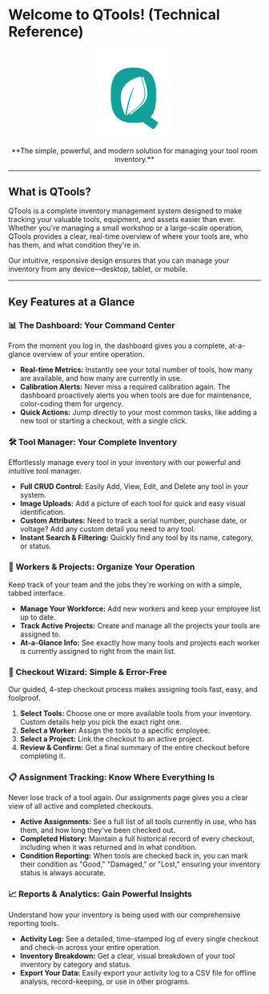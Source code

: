 # Welcome to QTools! (Technical Reference)

<p align="center">
  <img src="public/logo.png" alt="QTools Logo" width="150"/>
</p>

<p align="center">
  **The simple, powerful, and modern solution for managing your tool room inventory.**
</p>

---

## What is QTools?

QTools is a complete inventory management system designed to make tracking your valuable tools, equipment, and assets easier than ever. Whether you're managing a small workshop or a large-scale operation, QTools provides a clear, real-time overview of where your tools are, who has them, and what condition they're in.

Our intuitive, responsive design ensures that you can manage your inventory from any device—desktop, tablet, or mobile.

---

## Key Features at a Glance

### 📊 The Dashboard: Your Command Center

From the moment you log in, the dashboard gives you a complete, at-a-glance overview of your entire operation.

- **Real-time Metrics:** Instantly see your total number of tools, how many are available, and how many are currently in use.
- **Calibration Alerts:** Never miss a required calibration again. The dashboard proactively alerts you when tools are due for maintenance, color-coding them for urgency.
- **Quick Actions:** Jump directly to your most common tasks, like adding a new tool or starting a checkout, with a single click.

### 🛠️ Tool Manager: Your Complete Inventory

Effortlessly manage every tool in your inventory with our powerful and intuitive tool manager.

- **Full CRUD Control:** Easily Add, View, Edit, and Delete any tool in your system.
- **Image Uploads:** Add a picture of each tool for quick and easy visual identification.
- **Custom Attributes:** Need to track a serial number, purchase date, or voltage? Add any custom detail you need to any tool.
- **Instant Search & Filtering:** Quickly find any tool by its name, category, or status.

### 👥 Workers & Projects: Organize Your Operation

Keep track of your team and the jobs they're working on with a simple, tabbed interface.

- **Manage Your Workforce:** Add new workers and keep your employee list up to date.
- **Track Active Projects:** Create and manage all the projects your tools are assigned to.
- **At-a-Glance Info:** See exactly how many tools and projects each worker is currently assigned to right from the main list.

### 🛒 Checkout Wizard: Simple & Error-Free

Our guided, 4-step checkout process makes assigning tools fast, easy, and foolproof.

1.  **Select Tools:** Choose one or more available tools from your inventory. Custom details help you pick the exact right one.
2.  **Select a Worker:** Assign the tools to a specific employee.
3.  **Select a Project:** Link the checkout to an active project.
4.  **Review & Confirm:** Get a final summary of the entire checkout before completing it.

### 📋 Assignment Tracking: Know Where Everything Is

Never lose track of a tool again. Our assignments page gives you a clear view of all active and completed checkouts.

- **Active Assignments:** See a full list of all tools currently in use, who has them, and how long they've been checked out.
- **Completed History:** Maintain a full historical record of every checkout, including when it was returned and in what condition.
- **Condition Reporting:** When tools are checked back in, you can mark their condition as "Good," "Damaged," or "Lost," ensuring your inventory status is always accurate.

### 📈 Reports & Analytics: Gain Powerful Insights

Understand how your inventory is being used with our comprehensive reporting tools.

- **Activity Log:** See a detailed, time-stamped log of every single checkout and check-in across your entire operation.
- **Inventory Breakdown:** Get a clear, visual breakdown of your tool inventory by category and status.
- **Export Your Data:** Easily export your activity log to a CSV file for offline analysis, record-keeping, or use in other programs.